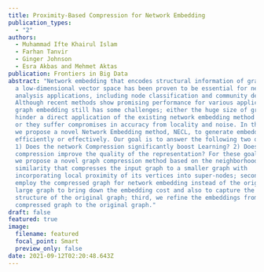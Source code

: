 ```yaml
---
title: Proximity-Based Compression for Network Embedding
publication_types:
  - "2"
authors:
  - Muhammad Ifte Khairul Islam
  - Farhan Tanvir
  - Ginger Johnson
  - Esra Akbas and Mehmet Aktas
publication: Frontiers in Big Data
abstract: "Network embedding that encodes structural information of graphs into
  a low-dimensional vector space has been proven to be essential for network
  analysis applications, including node classification and community detection.
  Although recent methods show promising performance for various applications,
  graph embedding still has some challenges; either the huge size of graphs may
  hinder a direct application of the existing network embedding method to them,
  or they suffer compromises in accuracy from locality and noise. In this paper,
  we propose a novel Network Embedding method, NECL, to generate embedding more
  efficiently or effectively. Our goal is to answer the following two questions:
  1) Does the network Compression significantly boost Learning? 2) Does network
  compression improve the quality of the representation? For these goals, first,
  we propose a novel graph compression method based on the neighborhood
  similarity that compresses the input graph to a smaller graph with
  incorporating local proximity of its vertices into super-nodes; second, we
  employ the compressed graph for network embedding instead of the original
  large graph to bring down the embedding cost and also to capture the global
  structure of the original graph; third, we refine the embeddings from the
  compressed graph to the original graph."
draft: false
featured: true
image:
  filename: featured
  focal_point: Smart
  preview_only: false
date: 2021-09-12T02:20:48.643Z
---
```

